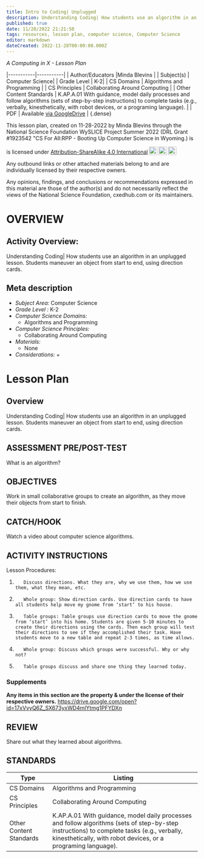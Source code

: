 ```yaml
---
title: Intro to Coding| Unplugged
description: Understanding Coding| How students use an algorithm in an unplugged lesson. Students maneuver an object from start to end, using direction cards.
published: true
date: 11/28/2022 21:21:50
tags: resources, lesson plan, computer science, Computer Science 
editor: markdown
dateCreated: 2022-11-28T00:00:00.000Z
---
```

*A Computing in X - Lesson Plan*

|-----------|-----------|
| Author/Educators |Minda Blevins |
| Subject(s) | Computer Science|
| Grade Level | K-2|
| CS Domains | Algorithms and Programming |
| CS Principles | Collaborating Around Computing |
| Other Content Standards | K.AP.A.01 With guidance, model daily processes and follow algorithms (sets of step-by-step instructions) to complete tasks (e.g., verbally, kinesthetically, with robot devices, or a programing language). | 
| PDF | Available [via GoogleDrive](https://drive.google.com/open?id=1bwrEZrsf9JO1n34wo6i92xbsdIjtfoG_) |
{.dense}






This lesson plan, created on 11-28-2022 by Minda Blevins through the National Science Foundation WySLICE Project Summer 2022 (DRL Grant #1923542 "CS For All:RPP - Booting Up Computer Science in Wyoming.) is  <p xmlns:cc="http://creativecommons.org/ns#" >  is licensed under <a href="http://creativecommons.org/licenses/by-sa/4.0/?ref=chooser-v1" target="_blank" rel="license noopener noreferrer" style="display:inline-block;">Attribution-ShareAlike 4.0 International<img style="height:22px!important;margin-left:3px;vertical-align:text-bottom;" src="https://mirrors.creativecommons.org/presskit/icons/cc.svg?ref=chooser-v1"><img style="height:22px!important;margin-left:3px;vertical-align:text-bottom;" src="https://mirrors.creativecommons.org/presskit/icons/by.svg?ref=chooser-v1"><img style="height:22px!important;margin-left:3px;vertical-align:text-bottom;" src="https://mirrors.creativecommons.org/presskit/icons/sa.svg?ref=chooser-v1"></a></p>


Any outbound links or other attached materials belong to and are individually licensed by their respective owners. 


Any opinions, findings, and conclusions or recommendations expressed in this material are those of the author(s) and do not necessarily reflect the views of the National Science Foundation, cxedhub.com or its maintainers.


# OVERVIEW
## Activity Overview:  
Understanding Coding| How students use an algorithm in an unplugged lesson. Students maneuver an object from start to end, using direction cards.
## Meta description
+ *Subject Area:* Computer Science 
+ *Grade Level :* K-2 
+ *Computer Science Domains:*
   + Algorithms and Programming
+ *Computer Science Principles:*
   + Collaborating Around Computing
+ *Materials:* 
   + None
+ *Considerations:*
   + 


# Lesson Plan
## Overview
Understanding Coding| How students use an algorithm in an unplugged lesson. Students maneuver an object from start to end, using direction cards.
## ASSESSMENT PRE/POST-TEST
What is an algorithm?
## OBJECTIVES
Work in small collaborative groups to create an algorithm, as they move their objects from start to finish.


## CATCH/HOOK
Watch a video about computer science algorithms.


## ACTIVITY INSTRUCTIONS
Lesson Procedures:
1.        Discuss directions. What they are, why we use them, how we use them, what they mean, etc.
2.        Whole group: Show direction cards. Use direction cards to have all students help move my gnome from ‘start’ to his house.
3.        Table groups: Table groups use direction cards to move the gnome from ‘start’ into his home. Students are given 5-10 minutes to create their directions using the cards. Then each group will test their directions to see if they accomplished their task. Have students move to a new table and repeat 2-3 times, as time allows.
4.        Whole group: Discuss which groups were successful. Why or why not?
5.        Table groups discuss and share one thing they learned today.


### Supplements
**Any items in this section are the property & under the license of their respective owners.**
https://drive.google.com/open?id=17xVvyQ6Z_SX673yxWD4mIYtmg1PFYDXn




## REVIEW
Share out what they learned about algorithms.
## STANDARDS        
| Type | Listing | 
|-----------|-----------|
| CS Domains  | Algorithms and Programming|
| CS Principles   | Collaborating Around Computing|
| Other Content Standards | K.AP.A.01 With guidance, model daily processes and follow algorithms (sets of step-by-step instructions) to complete tasks (e.g., verbally, kinesthetically, with robot devices, or a programing language).  |